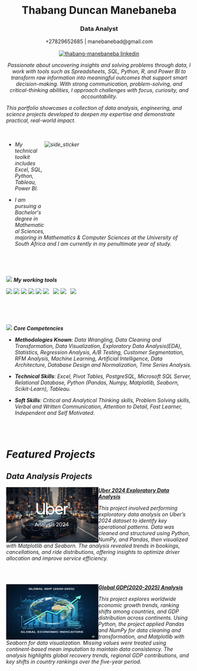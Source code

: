  <p align="center">

</p>
<h1 align="center"> Thabang Duncan Manebaneba </h1>
<h3 align="center"> Data Analyst </h3>
<p align="center">+27829652685 | manebanebad@gmail.com </p>
<p align="center">
<a href="www.linkedin.com/in/thabang-manebaneba" target="blank"><img align="center" src="https://pngimg.com/uploads/linkedIn/linkedIn_PNG7.png" alt="thabang-manebaneba linkedin" height="40" width="40" /></a>
</p>
</p>

<p align="center">
  <em>
 Passionate about uncovering insights and solving problems through data, I work with tools such as Spreadsheets, SQL, Python, R, and Power BI to transform raw information into meaningful outcomes that support smart decision-making.
With strong communication, problem-solving, and critical-thinking abilities, I approach challenges with focus, curiosity, and accountability.

This portfolio showcases a collection of data analysis, engineering, and science projects developed to deepen my expertise and demonstrate practical, real-world impact.
<br><br><br>

</p>
<img align="right" width= 400px height= 250px alt="side_sticker" src="https://cdn.dribbble.com/users/43762/screenshots/1193020/line-graph-dribbbble.gif"/>



  
* My technical toolkit includes Excel, SQL, Python, Tableau, Power BI.
  

* I am pursuing a Bachelor's degree in Mathematical Sciences, majoring in Mathematics & Computer Sciences at the University of South Africa and I am currently in my penultimate year of study.


  
<br><br><br>

<img src="https://th.bing.com/th/id/R.27f7f575bd5a02e3a1558deb59538a4c?rik=Y7LSHv%2b5dNc9aQ&riu=http%3a%2f%2fs2.favim.com%2forig%2f150909%2fart-artwork-beautiful-black-and-white-Favim.com-3265813.gif&ehk=bIfYDmT4tvZl6Db0%2fxTh5Vr5%2bL5STh%2bajcRL6AGE5HE%3d&risl=&pid=ImgRaw&r=0" width="50px">&nbsp;***My working tools***
<p align="left">
<code><img width = "100" src="https://www.vectorlogo.zone/logos/microsoft_powerbi/microsoft_powerbi-ar21.svg"></code>
<code><img  width="50" src="https://th.bing.com/th/id/OIP.ZoqKs96cGI7oDM6AxUR5AgHaHa?pid=ImgDet&rs=1"></code>
<code><img width="50" src="https://www.vectorlogo.zone/logos/r-project/r-project-icon.svg"></code>
<code><img width="75" src="https://e7.pngegg.com/pngimages/515/909/png-clipart-microsoft-sql-server-computer-servers-database-microsoft-microsoft-sql-server-server-computer.png"></code>
<code><img width="75" src="https://www.vectorlogo.zone/logos/python/python-ar21.svg"></code>
<code><img height="50" src="https://www.vectorlogo.zone/logos/jupyter/jupyter-ar21.svg"> </code>
<code><img width="130" src="https://upload.vectorlogo.zone/logos/tableau/images/113a311a-6d5d-4b7e-9193-79807e4844e3.svg"></code>
<code><img height="50" src="https://www.vectorlogo.zone/logos/numpy/numpy-ar21.svg"> </code>
<code><img height="50" src="https://www.vectorlogo.zone/logos/postgresql/postgresql-ar21.svg"> </code>
</p>
<br><br><br>

<img src="https://th.bing.com/th/id/R.27f7f575bd5a02e3a1558deb59538a4c?rik=Y7LSHv%2b5dNc9aQ&riu=http%3a%2f%2fs2.favim.com%2forig%2f150909%2fart-artwork-beautiful-black-and-white-Favim.com-3265813.gif&ehk=bIfYDmT4tvZl6Db0%2fxTh5Vr5%2bL5STh%2bajcRL6AGE5HE%3d&risl=&pid=ImgRaw&r=0" width="50px">&nbsp;***Core Competencies***
<p align="left"/>

  * **Methodologies Known**: Data Wrangling, Data Cleaning and Transformation, Data Visualization, Exploratory Data Analysis(EDA), Statistics, Regression Analysis, A/B Testing, Customer Segmentation, RFM Analysis, Machine Learning, Artificial Intelligence, Data Architecture, Database Design and Normalization, Time Series Analysis.

  * **Technical Skills**: Excel, Pivot Tables, PostgreSQL, Microsoft SQL Server, Relational Database, Python (Pandas, Numpy, Matplotlib, Seaborn, Scikit-Learn), Tableau.

  * **Soft Skills**: Critical and Analytical Thinking skills, Problem Solving skills, Verbal and Written Communication, Attention to Detail, Fast Learner, Independent and Self Motivated. 
</p>
<br><br>

# Featured Projects

## Data Analysis Projects

<img align="left" width="250" height="150" src="https://github.com/damoncaliber/Uber-2024-EDA/blob/main/images/uber_project_image..png"> **[Uber 2024 Exploratory Data Analysis](https://github.com/damoncaliber/Uber-2024-EDA)**
</p> This project involved performing exploratory data analysis on Uber’s 2024 dataset to identify key operational patterns. Data was cleaned and structured using Python, NumPy, and Pandas, then visualized with Matplotlib and Seaborn. The analysis revealed trends in bookings, cancellations, and ride distributions, offering insights to optimize driver allocation and improve service efficiency.
</p>
<br><br>

<img align="left" width="250" height="150" src="https://github.com/damoncaliber/Global-GDP-2020-2025-Analysis/blob/main/Raw_data/GDP%20image.png"> **[Global GDP(2020-2025) Analysis](https://github.com/damoncaliber/Global-GDP-2020-2025-Analysis)**
</p> This project explores worldwide economic growth trends, ranking shifts among countries, and GDP distribution across continents. Using Python, the project applied Pandas and NumPy for data cleaning and transformation, and Matplotlib with Seaborn for data visualization. Missing values were treated using continent-based mean imputation to maintain data consistency. The analysis highlights global recovery trends, regional GDP contributions, and key shifts in country rankings over the five-year period.
</p>
<br><br><br>











